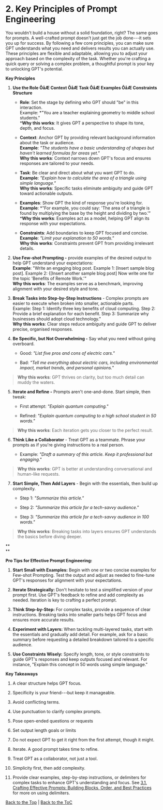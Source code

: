 # 2. Key Principles of Prompt Engineering

You wouldn't build a house without a solid foundation, right? The same
goes for prompts. A well-crafted prompt doesn't just get the job
done---it sets you up for success. By following a few core principles,
you can make sure GPT understands what you need and delivers results you
can actually use. These principles are flexible and adaptable, allowing
you to adjust your approach based on the complexity of the task. Whether
you're crafting a quick query or solving a complex problem, a thoughtful
prompt is your key to unlocking GPT's potential.

**Key Principles**

1.  **Use the Role ÔåÆ Context ÔåÆ Task ÔåÆ Examples ÔåÆ Constraints Structure**

    -   **Role**: Set the stage by defining who GPT should \"be\" in
        this interaction.\
        Example: *\"You are a teacher explaining geometry to middle
        school students.\"\
        ***Why this works**: It gives GPT a perspective to shape its
        tone, depth, and focus.

    -   **Context**: Anchor GPT by providing relevant background
        information about the task or audience.\
        **Example**: *\"The students have a basic understanding of
        shapes but haven't learned formulas for areas yet.\"*\
        **Why this works**: Context narrows down GPT's focus and ensures
        responses are tailored to your needs.

    -   **Task**: Be clear and direct about what you want GPT to do.\
        **Example**: *\"Explain how to calculate the area of a triangle
        using simple language.\"*\
        **Why this works**: Specific tasks eliminate ambiguity and guide
        GPT toward actionable outputs.

    -   **Examples**: Show GPT the kind of response you're looking for.\
        **Example**: *\"For example, you could say: \'The area of a
        triangle is found by multiplying the base by the height and
        dividing by two.\'\"\
        ***Why this works**: Examples act as a model, helping GPT align
        its response with your expectations.

    -   **Constraints**: Add boundaries to keep GPT focused and
        concise.\
        **Example**: *\"Limit your explanation to 50 words.\"*\
        **Why this works**: Constraints prevent GPT from providing
        irrelevant details.

2.  **Use Few-shot Prompting -** provide examples of the desired output
    to help GPT understand your expectations:\
    **Example**: \"Write an engaging blog post. Example 1: \[Insert
    sample blog post\]. Example 2: {\[Insert another sample blog post\]
    Now write one for the topic \'Benefits of Remote Work.'"\
    **Why this works**: The examples serve as a benchmark, improving
    alignment with your desired style and tone.

3.  **Break Tasks into Step-by-Step Instructions** - Complex prompts are
    easier to execute when broken into smaller, actionable parts.\
    Example: Step 1: Identify three key benefits of cloud computing.
    Step 2: Provide a brief explanation for each benefit. Step 3:
    Summarize why businesses should adopt cloud technology.\"\
    **Why this works**: Clear steps reduce ambiguity and guide GPT to
    deliver precise, organised responses.

4.  **Be Specific, but Not Overwhelming -** Say what you need without
    going overboard.

    -   Good: *\"List five pros and cons of electric cars.\"*

    -   Bad: *\"Tell me everything about electric cars, including
        environmental impact, market trends, and personal opinions.\"*

> **Why this works**: GPT thrives on clarity, but too much detail can
> muddy the waters.

5.  **Iterate and Refine -** Prompts aren't one-and-done. Start simple,
    then tweak:

    -   First attempt: *\"Explain quantum computing.\"*

    -   Refined: *\"Explain quantum computing to a high school student
        in 50 words.\"*

> **Why this works**: Each iteration gets you closer to the perfect
> result.

6.  **Think Like a Collaborator** - Treat GPT as a teammate. Phrase your
    prompts as if you're giving instructions to a real person.

    -   Example: *\"Draft a summary of this article. Keep it
        professional but engaging.\"*

> **Why this works**: GPT is better at understanding conversational and
> human-like requests.

7.  **Start Simple, Then Add Layers** - Begin with the essentials, then
    build up complexity.

    -   Step 1: *\"Summarize this article.\"*

    -   Step 2: *\"Summarize this article for a tech-savvy audience.\"*

    -   Step 3: *\"Summarize this article for a tech-savvy audience in
        100 words.\"*

> **Why this works**: Breaking tasks into layers ensures GPT understands
> the basics before diving deeper.

**\
**

**Pro Tips for Effective Prompt Engineering:**

1.  **Start Small with Examples:** Begin with one or two concise
    examples for Few-shot Prompting. Test the output and adjust as
    needed to fine-tune GPT's responses for alignment with your
    expectations.

2.  **Iterate Strategically:** Don't hesitate to test a simplified
    version of your prompt first. Use GPT\'s feedback to refine and add
    complexity as needed. Iteration is key to crafting a perfect prompt.

3.  **Think Step-by-Step:** For complex tasks, provide a sequence of
    clear instructions. Breaking tasks into smaller parts helps GPT
    focus and ensures more accurate results.

4.  **Experiment with Layers:** When tackling multi-layered tasks, start
    with the essentials and gradually add detail. For example, ask for a
    basic summary before requesting a detailed breakdown tailored to a
    specific audience.

5.  **Use Constraints Wisely:** Specify length, tone, or style
    constraints to guide GPT's responses and keep outputs focused and
    relevant. For instance, \"Explain this concept in 50 words using
    simple language.\"

**Key Takeaways**

1.  A clear structure helps GPT focus.

2.  Specificity is your friend---but keep it manageable.

3.  Avoid conflicting terms.

4.  Use punctuation to clarify complex prompts.

5.  Pose open-ended questions or requests

6.  Set output length goals or limits

7.  Do not expect GPT to get it right from the first attempt, though it
    might.

8.  Iterate. A good prompt takes time to refine.

9.  Treat GPT as a collaborator, not just a tool.

10. Simplicity first, then add complexity.

11. Provide clear examples, step-by-step instructions, or delimiters for
    complex tasks to enhance GPT's understanding and focus. 
    See [3.1. Crafting Effective Prompts: Building Blocks, Order, and Best Practices](guide/3.1-crafting-prompts.md)
    for more on using delimiters.

[Back to the Top](#) | [Back to the ToC](../README.md)
